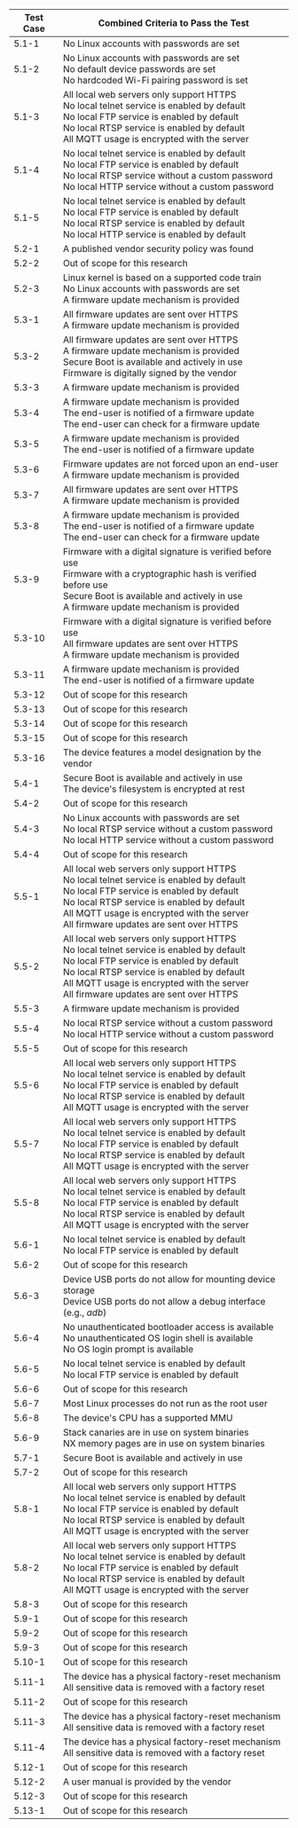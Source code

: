 | **Test Case** | **Combined Criteria to Pass the Test** |
| --- | --- |
| 5.1-1 | No Linux accounts with passwords are set |
| 5.1-2 | No Linux accounts with passwords are set<br />No default device passwords are set <br />No hardcoded Wi-Fi pairing password is set |
| 5.1-3 | All local web servers only support HTTPS<br />No local telnet service is enabled by default<br />No local FTP service is enabled by default<br />No local RTSP service is enabled by default<br />All MQTT usage is encrypted with the server |
| 5.1-4 | No local telnet service is enabled by default<br />No local FTP service is enabled by default<br />No local RTSP service without a custom password<br />No local HTTP service without a custom password |
| 5.1-5 | No local telnet service is enabled by default<br />No local FTP service is enabled by default<br />No local RTSP service is enabled by default<br />No local HTTP service is enabled by default |
| 5.2-1 | A published vendor security policy was found |
| 5.2-2 | Out of scope for this research |
| 5.2-3 | Linux kernel is based on a supported code train<br />No Linux accounts with passwords are set<br />A firmware update mechanism is provided |
| 5.3-1 | All firmware updates are sent over HTTPS<br />A firmware update mechanism is provided |
| 5.3-2 | All firmware updates are sent over HTTPS<br />A firmware update mechanism is provided<br />Secure Boot is available and actively in use<br />Firmware is digitally signed by the vendor |
| 5.3-3 | A firmware update mechanism is provided |
| 5.3-4 | A firmware update mechanism is provided<br />The end-user is notified of a firmware update<br />The end-user can check for a firmware update |
| 5.3-5 | A firmware update mechanism is provided<br />The end-user is notified of a firmware update |
| 5.3-6 | Firmware updates are not forced upon an end-user<br />A firmware update mechanism is provided |
| 5.3-7 | All firmware updates are sent over HTTPS<br />A firmware update mechanism is provided |
| 5.3-8 | A firmware update mechanism is provided<br />The end-user is notified of a firmware update<br />The end-user can check for a firmware update |
| 5.3-9 | Firmware with a digital signature is verified before use<br />Firmware with a cryptographic hash is verified before use<br />Secure Boot is available and actively in use<br />A firmware update mechanism is provided |
| 5.3-10 | Firmware with a digital signature is verified before use<br />All firmware updates are sent over HTTPS<br />A firmware update mechanism is provided |
| 5.3-11 | A firmware update mechanism is provided<br />The end-user is notified of a firmware update |
| 5.3-12 | Out of scope for this research |
| 5.3-13 | Out of scope for this research |
| 5.3-14 | Out of scope for this research |
| 5.3-15 | Out of scope for this research |
| 5.3-16 | The device features a model designation by the vendor |
| 5.4-1 | Secure Boot is available and actively in use<br />The device&#39;s filesystem is encrypted at rest |
| 5.4-2 | Out of scope for this research |
| 5.4-3 | No Linux accounts with passwords are set<br />No local RTSP service without a custom password<br />No local HTTP service without a custom password |
| 5.4-4 | Out of scope for this research |
| 5.5-1 | All local web servers only support HTTPS<br />No local telnet service is enabled by default<br />No local FTP service is enabled by default<br />No local RTSP service is enabled by default<br />All MQTT usage is encrypted with the server<br />All firmware updates are sent over HTTPS |
| 5.5-2 | All local web servers only support HTTPS<br />No local telnet service is enabled by default<br />No local FTP service is enabled by default<br />No local RTSP service is enabled by default<br />All MQTT usage is encrypted with the server<br />All firmware updates are sent over HTTPS |
| 5.5-3 | A firmware update mechanism is provided |
| 5.5-4 | No local RTSP service without a custom password<br />No local HTTP service without a custom password |
| 5.5-5 | Out of scope for this research |
| 5.5-6 | All local web servers only support HTTPS<br />No local telnet service is enabled by default<br />No local FTP service is enabled by default<br />No local RTSP service is enabled by default<br />All MQTT usage is encrypted with the server |
| 5.5-7 | All local web servers only support HTTPS<br />No local telnet service is enabled by default<br />No local FTP service is enabled by default<br />No local RTSP service is enabled by default<br />All MQTT usage is encrypted with the server |
| 5.5-8 | All local web servers only support HTTPS<br />No local telnet service is enabled by default<br />No local FTP service is enabled by default<br />No local RTSP service is enabled by default<br />All MQTT usage is encrypted with the server |
| 5.6-1 | No local telnet service is enabled by default<br />No local FTP service is enabled by default |
| 5.6-2 | Out of scope for this research |
| 5.6-3 | Device USB ports do not allow for mounting device storage<br />Device USB ports do not allow a debug interface (e.g., _adb_) |
| 5.6-4 | No unauthenticated bootloader access is available<br />No unauthenticated OS login shell is available<br />No OS login prompt is available |
| 5.6-5 | No local telnet service is enabled by default<br />No local FTP service is enabled by default |
| 5.6-6 | Out of scope for this research |
| 5.6-7 | Most Linux processes do not run as the root user |
| 5.6-8 | The device&#39;s CPU has a supported MMU |
| 5.6-9 | Stack canaries are in use on system binaries<br />NX memory pages are in use on system binaries |
| 5.7-1 | Secure Boot is available and actively in use |
| 5.7-2 | Out of scope for this research |
| 5.8-1 | All local web servers only support HTTPS<br />No local telnet service is enabled by default<br />No local FTP service is enabled by default<br />No local RTSP service is enabled by default<br />All MQTT usage is encrypted with the server |
| 5.8-2 | All local web servers only support HTTPS<br />No local telnet service is enabled by default<br />No local FTP service is enabled by default<br />No local RTSP service is enabled by default<br />All MQTT usage is encrypted with the server |
| 5.8-3 | Out of scope for this research |
| 5.9-1 | Out of scope for this research |
| 5.9-2 | Out of scope for this research |
| 5.9-3 | Out of scope for this research |
| 5.10-1 | Out of scope for this research |
| 5.11-1 | The device has a physical factory-reset mechanism<br />All sensitive data is removed with a factory reset |
| 5.11-2 | Out of scope for this research |
| 5.11-3 | The device has a physical factory-reset mechanism<br />All sensitive data is removed with a factory reset |
| 5.11-4 | The device has a physical factory-reset mechanism<br />All sensitive data is removed with a factory reset |
| 5.12-1 | Out of scope for this research |
| 5.12-2 | A user manual is provided by the vendor |
| 5.12-3 | Out of scope for this research |
| 5.13-1 | Out of scope for this research |